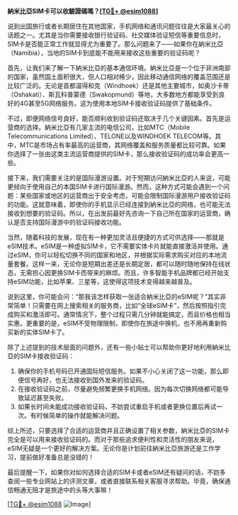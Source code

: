 **納米比亞SIM卡可以收驗證碼嗎？[[TG💪+ @esim1088](https://t.me/s/esim1088)]**

说到出国旅行或者长期居住在其他国家，手机网络和通讯问题往往是大家最关心的话题之一。尤其是当你需要接收银行验证码、社交媒体验证短信等重要信息时，SIM卡是否能正常工作就显得尤为重要了。那么问题来了——如果你在納米比亞（Namibia），当地的SIM卡到底能不能用来接收这些重要的验证码呢？

首先，让我们来了解一下納米比亞的基本通信环境。納米比亞是一个位于非洲南部的国家，虽然国土面积很大，但人口相对稀少，因此移动通信网络的覆盖范围还是比较广泛的。无论是首都温得和克（Windhoek）还是其他主要城市，如奥沙卡蒂（Oshakati）、斯瓦科普蒙德（Swakopmund）等地，大多数地方都能享受到良好的4G甚至5G网络服务。这为使用本地SIM卡接收验证码提供了基础条件。

不过，即便网络信号良好，能否顺利收到验证码还取决于几个关键因素。首先是运营商的选择。納米比亞有几家主流的电信公司，比如MTC（Mobile Telecommunications Limited）、TELONE以及WINDHOEK TELECOM等。其中，MTC是市场占有率最高的运营商，其网络覆盖和服务质量都比较可靠。如果你选择了一张由这类主流运营商提供的SIM卡，那么接收验证码的成功率会更高一些。

接下来，我们需要关注的是国际漫游设置。对于短期访问納米比亞的人来说，可能更倾向于使用自己的本国SIM卡进行国际漫游。然而，这种方式可能会遇到一个问题：某些国家或地区的运营商出于安全考虑，可能会限制国际漫游用户接收验证码的功能。这就意味着，即使你的手机显示已经连接到納米比亞的网络，也可能无法接收到想要的验证码。所以，在出发前最好先咨询一下自己所在国家的运营商，确认是否支持国际漫游中的验证码接收功能。

当然，随着科技的发展，现在有一种更加灵活且便捷的方式可供选择——那就是eSIM技术。eSIM是一种虚拟SIM卡，它不需要实体卡片就能直接激活并使用。通过eSIM，你可以轻松切换不同的国家和地区，并根据实际需求购买对应的本地流量套餐。这样一来，无论你是短期出差还是长期定居，都可以随时随地保持在线状态，无需担心因更换SIM卡而带来的麻烦。而且，许多智能手机品牌都已经开始支持eSIM功能，比如苹果、三星等，这使得这项技术变得越来越普及。

说到这里，你可能会问：“那我该怎样获取一张适合納米比亞的eSIM呢？”其实非常简单！只需要在网上搜索相关的服务商，比如“全球eSIM卡”，然后按照指引完成购买和激活即可。通常情况下，整个过程只需几分钟就能搞定，而且价格也相当实惠。更重要的是，eSIM不受物理限制，即使你在旅途中换机，也不用再重新购买新的实体SIM卡了。

除了上述提到的技术层面的问题外，还有一些小贴士可以帮助你更好地利用納米比亞的SIM卡接收验证码：

1. 确保你的手机号码已开通国际短信服务。如果不小心关闭了这一功能，那么即便信号再好，也无法接收到国外发来的验证码。
2. 在接收验证码之前，尽量避免频繁更换手机网络。因为每次切换网络都可能导致延迟甚至失败。
3. 如果长时间未能成功接收验证码，不妨尝试重启手机或者更换位置后再试一次。有时候简单的操作就能解决问题。

综上所述，只要选择了合适的运营商并且正确设置了相关参数，納米比亞的SIM卡完全是可以用来接收验证码的。而对于那些追求便利性和灵活性的朋友来说，eSIM无疑是一个更好的解决方案。无论你是计划前往納米比亞旅游还是工作学习，提前做好准备总是没错的！

最后提醒一下，如果你对如何选择合适的SIM卡或者eSIM还有疑问的话，不妨多查阅一些专业网站上的评测文章，或者直接联系相关客服寻求帮助。毕竟，确保通信畅通无阻才是旅途中的头等大事嘛！

[[TG💪+ @esim1088](https://t.me/s/esim1088) ![Image](https://i.postimg.cc/4NQfJmqS/Snipaste-2025-05-13-00-14-12.png)]